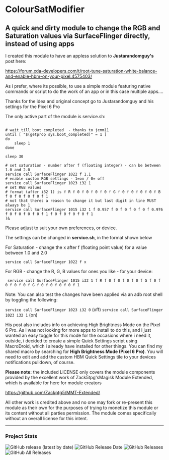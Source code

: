 # ColourSatModifier

## A quick and dirty module to change the RGB and Saturation values via SurfaceFlinger directly, instead of using apps

I created this module to have an appless solution to **Justarandomguy's** post here:

https://forum.xda-developers.com/t/root-tune-saturation-white-balance-and-enable-hbm-on-your-pixel.4575403/

As i prefer, where its possible, to use a simple module featuring native commands or script to do the work of 
an app or in this case multiple apps....

Thanks for the idea and original concept go to Justarandomguy and his settings for the Pixel 6 Pro

The only active part of the module is service.sh:

```(#!/system/bin/sh

# wait till boot completed  - thanks to jcmm11
until [ "$(getprop sys.boot_completed)" = 1 ]
do
	sleep 1
done

sleep 30

# set saturation - number after f (floating integer) - can be between 1.0 and 2.0
service call SurfaceFlinger 1022 f 1.1
# enable custom RGB settings - 1=on / 0= off
service call SurfaceFlinger 1023 i32 1
# set RGB values
# format (after i32 1) is f R f 0 f 0 f 0 f 0 f G f 0 f 0 f 0 f 0 f B f 0 f 0 f 0 f 0 f 1
# not that theres a reason to change it but last digit in line MUST always be 1
service call SurfaceFlinger 1015 i32 1 f 0.957 f 0 f 0 f 0 f 0 f 0.976 f 0 f 0 f 0 f 0 f 1 f 0 f 0 f 0 f 0 f 1
)&
```

Please adjust to suit your own preferences, or device.

The settings can be changed in **service.sh**, in the format shown below 

For Saturation - change the x after f (floating point value) for a value between 1.0 and 2.0

```service call SurfaceFlinger 1022 f x```

For RGB - change the R, G, B values for ones you like - for your device:

``` service call SurfaceFlinger 1015 i32 1 f R f 0 f 0 f 0 f 0 f G f 0 f 0 f 0 f 0 f G f 0 f 0 f 0 f 0 f 1```

Note: You can also test the changes have been applied via an adb root shell by toggling the following:

```service call SurfaceFlinger 1023 i32 0``` (off)
```service call SurfaceFlinger 1023 i32 1``` (on)

His post also includes info on achieving High Brightness Mode on the Pixel 6 Pro. As i was not looking for more apps to install to do this, and i just wanted an easy toggle for this mode for the occasions where i need it, outside, i decided to create a simple Quick Settings script using MacroDroid, which i already have installed for other things. You can find my shared macro by searching for **High Brightness Mode (Pixel 6 Pro)**. You will need to edit and add the custom HBM Quick Settings tile to your devices notifications pulldown, of course.

**Please note:** the included LICENSE only covers the module components provided by the excellent work of Zack5tpg'sMagisk Module Extended, which is available for here for module creators

https://github.com/Zackptg5/MMT-Extended/

All other work is credited above and no one may fork or re-present this module as their own for the purposes of trying to monetize this module or its content without all parties permission. The module comes specifically without an overall license for this intent.

---


### Project Stats ###

![GitHub release (latest by date)](https://img.shields.io/github/v/release/adrianmmiller/ColourSatModifier?label=Release&style=plastic)
![GitHub Release Date](https://img.shields.io/github/release-date/adrianmmiller/ColourSatModifier?label=Release%20Date&style=plastic)
![GitHub Releases](https://img.shields.io/github/downloads/adrianmmiller/ColourSatModifier/latest/total?label=Downloads%20%28Latest%20Release%29&style=plastic)
![GitHub All Releases](https://img.shields.io/github/downloads/adrianmmiller/ColourSatModifier/total?label=Total%20Downloads%20%28All%20Releases%29&style=plastic)
